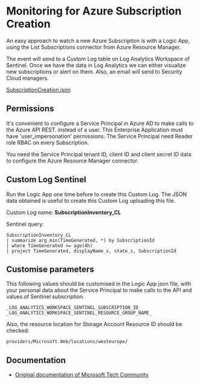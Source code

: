 # Monitoring for Azure Subscription Creation

An easy approach to watch a new Azure Subscription is with a Logic App, using the List Subscriptions connector from Azure Resource Manager.

The event will send to a Custom Log table on Log Analytics Workspace of Sentinel. Once we have the data in Log Analytics we can either visualize new subscriptions or alert on them. Also, an email will send to Security Cloud managers.


[SubscriptionCreation.json](SubscriptionCreation.json)



## Permissions

It's convenient to configure a Service Principal in Azure AD to make calls to the Azure API REST. instead of a user. This Enterprise Application must have 'user_impersonation' permissions. The Service Principal need Reader role RBAC on every Subscription.

You need the Service Principal tenant ID, client ID and client secret ID data to configure the Azure Resource Manager connector.



## Custom Log Sentinel

Run the Logic App one time before to create this Custom Log. The JSON data obtained is useful to create this Custom Log uploading this file.

Custom Log name: **SubscriptionInventory_CL**

Sentinel query:
```
SubscriptionInventory_CL 
| summarize arg_min(TimeGenerated, *) by SubscriptionId 
| where TimeGenerated >= ago(4h) 
| project TimeGenerated, displayName_s, state_s, SubscriptionId 
```


## Customise parameters

This following values should be customised in the Logic App json file, with your personal data about the Service Principal to make calls to the API and values of Sentinel subscription.

```
_LOG_ANALYTICS_WORKSPACE_SENTINEL_SUBSCRIPTION_ID_
_LOG_ANALYTICS_WORKSPACE_SENTINEL_RESOURCE_GROUP_NAME_
```

Also, the resource location for Storage Account Resource ID should be checked:

`providers/Microsoft.Web/locations/westeurope/`





## Documentation

- [Original documentation of Microsoft Tech Community](https://techcommunity.microsoft.com/t5/core-infrastructure-and-security/monitoring-for-azure-subscription-creation/ba-p/2018879)
